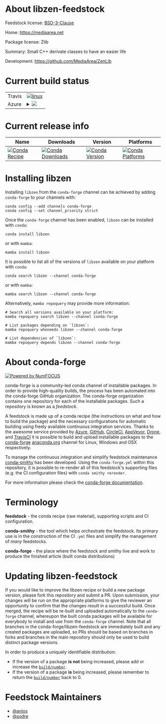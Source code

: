 About libzen-feedstock
======================

Feedstock license: [BSD-3-Clause](https://github.com/conda-forge/libzen-feedstock/blob/main/LICENSE.txt)

Home: https://mediaarea.net

Package license: Zlib

Summary: Small C++ derivate classes to have an easier life

Development: https://github.com/MediaArea/ZenLib

Current build status
====================


<table><tr>
    <td>Travis</td>
    <td>
      <a href="https://app.travis-ci.com/conda-forge/libzen-feedstock">
        <img alt="linux" src="https://img.shields.io/travis/com/conda-forge/libzen-feedstock/main.svg?label=Linux">
      </a>
    </td>
  </tr>
    
  <tr>
    <td>Azure</td>
    <td>
      <details>
        <summary>
          <a href="https://dev.azure.com/conda-forge/feedstock-builds/_build/latest?definitionId=9710&branchName=main">
            <img src="https://dev.azure.com/conda-forge/feedstock-builds/_apis/build/status/libzen-feedstock?branchName=main">
          </a>
        </summary>
        <table>
          <thead><tr><th>Variant</th><th>Status</th></tr></thead>
          <tbody><tr>
              <td>linux_64</td>
              <td>
                <a href="https://dev.azure.com/conda-forge/feedstock-builds/_build/latest?definitionId=9710&branchName=main">
                  <img src="https://dev.azure.com/conda-forge/feedstock-builds/_apis/build/status/libzen-feedstock?branchName=main&jobName=linux&configuration=linux%20linux_64_" alt="variant">
                </a>
              </td>
            </tr><tr>
              <td>linux_aarch64</td>
              <td>
                <a href="https://dev.azure.com/conda-forge/feedstock-builds/_build/latest?definitionId=9710&branchName=main">
                  <img src="https://dev.azure.com/conda-forge/feedstock-builds/_apis/build/status/libzen-feedstock?branchName=main&jobName=linux&configuration=linux%20linux_aarch64_" alt="variant">
                </a>
              </td>
            </tr><tr>
              <td>linux_ppc64le</td>
              <td>
                <a href="https://dev.azure.com/conda-forge/feedstock-builds/_build/latest?definitionId=9710&branchName=main">
                  <img src="https://dev.azure.com/conda-forge/feedstock-builds/_apis/build/status/libzen-feedstock?branchName=main&jobName=linux&configuration=linux%20linux_ppc64le_" alt="variant">
                </a>
              </td>
            </tr><tr>
              <td>osx_64</td>
              <td>
                <a href="https://dev.azure.com/conda-forge/feedstock-builds/_build/latest?definitionId=9710&branchName=main">
                  <img src="https://dev.azure.com/conda-forge/feedstock-builds/_apis/build/status/libzen-feedstock?branchName=main&jobName=osx&configuration=osx%20osx_64_" alt="variant">
                </a>
              </td>
            </tr><tr>
              <td>osx_arm64</td>
              <td>
                <a href="https://dev.azure.com/conda-forge/feedstock-builds/_build/latest?definitionId=9710&branchName=main">
                  <img src="https://dev.azure.com/conda-forge/feedstock-builds/_apis/build/status/libzen-feedstock?branchName=main&jobName=osx&configuration=osx%20osx_arm64_" alt="variant">
                </a>
              </td>
            </tr><tr>
              <td>win_64</td>
              <td>
                <a href="https://dev.azure.com/conda-forge/feedstock-builds/_build/latest?definitionId=9710&branchName=main">
                  <img src="https://dev.azure.com/conda-forge/feedstock-builds/_apis/build/status/libzen-feedstock?branchName=main&jobName=win&configuration=win%20win_64_" alt="variant">
                </a>
              </td>
            </tr>
          </tbody>
        </table>
      </details>
    </td>
  </tr>
</table>

Current release info
====================

| Name | Downloads | Version | Platforms |
| --- | --- | --- | --- |
| [![Conda Recipe](https://img.shields.io/badge/recipe-libzen-green.svg)](https://anaconda.org/conda-forge/libzen) | [![Conda Downloads](https://img.shields.io/conda/dn/conda-forge/libzen.svg)](https://anaconda.org/conda-forge/libzen) | [![Conda Version](https://img.shields.io/conda/vn/conda-forge/libzen.svg)](https://anaconda.org/conda-forge/libzen) | [![Conda Platforms](https://img.shields.io/conda/pn/conda-forge/libzen.svg)](https://anaconda.org/conda-forge/libzen) |

Installing libzen
=================

Installing `libzen` from the `conda-forge` channel can be achieved by adding `conda-forge` to your channels with:

```
conda config --add channels conda-forge
conda config --set channel_priority strict
```

Once the `conda-forge` channel has been enabled, `libzen` can be installed with `conda`:

```
conda install libzen
```

or with `mamba`:

```
mamba install libzen
```

It is possible to list all of the versions of `libzen` available on your platform with `conda`:

```
conda search libzen --channel conda-forge
```

or with `mamba`:

```
mamba search libzen --channel conda-forge
```

Alternatively, `mamba repoquery` may provide more information:

```
# Search all versions available on your platform:
mamba repoquery search libzen --channel conda-forge

# List packages depending on `libzen`:
mamba repoquery whoneeds libzen --channel conda-forge

# List dependencies of `libzen`:
mamba repoquery depends libzen --channel conda-forge
```


About conda-forge
=================

[![Powered by
NumFOCUS](https://img.shields.io/badge/powered%20by-NumFOCUS-orange.svg?style=flat&colorA=E1523D&colorB=007D8A)](https://numfocus.org)

conda-forge is a community-led conda channel of installable packages.
In order to provide high-quality builds, the process has been automated into the
conda-forge GitHub organization. The conda-forge organization contains one repository
for each of the installable packages. Such a repository is known as a *feedstock*.

A feedstock is made up of a conda recipe (the instructions on what and how to build
the package) and the necessary configurations for automatic building using freely
available continuous integration services. Thanks to the awesome service provided by
[Azure](https://azure.microsoft.com/en-us/services/devops/), [GitHub](https://github.com/),
[CircleCI](https://circleci.com/), [AppVeyor](https://www.appveyor.com/),
[Drone](https://cloud.drone.io/welcome), and [TravisCI](https://travis-ci.com/)
it is possible to build and upload installable packages to the
[conda-forge](https://anaconda.org/conda-forge) [anaconda.org](https://anaconda.org/)
channel for Linux, Windows and OSX respectively.

To manage the continuous integration and simplify feedstock maintenance
[conda-smithy](https://github.com/conda-forge/conda-smithy) has been developed.
Using the ``conda-forge.yml`` within this repository, it is possible to re-render all of
this feedstock's supporting files (e.g. the CI configuration files) with ``conda smithy rerender``.

For more information please check the [conda-forge documentation](https://conda-forge.org/docs/).

Terminology
===========

**feedstock** - the conda recipe (raw material), supporting scripts and CI configuration.

**conda-smithy** - the tool which helps orchestrate the feedstock.
                   Its primary use is in the construction of the CI ``.yml`` files
                   and simplify the management of *many* feedstocks.

**conda-forge** - the place where the feedstock and smithy live and work to
                  produce the finished article (built conda distributions)


Updating libzen-feedstock
=========================

If you would like to improve the libzen recipe or build a new
package version, please fork this repository and submit a PR. Upon submission,
your changes will be run on the appropriate platforms to give the reviewer an
opportunity to confirm that the changes result in a successful build. Once
merged, the recipe will be re-built and uploaded automatically to the
`conda-forge` channel, whereupon the built conda packages will be available for
everybody to install and use from the `conda-forge` channel.
Note that all branches in the conda-forge/libzen-feedstock are
immediately built and any created packages are uploaded, so PRs should be based
on branches in forks and branches in the main repository should only be used to
build distinct package versions.

In order to produce a uniquely identifiable distribution:
 * If the version of a package **is not** being increased, please add or increase
   the [``build/number``](https://docs.conda.io/projects/conda-build/en/latest/resources/define-metadata.html#build-number-and-string).
 * If the version of a package **is** being increased, please remember to return
   the [``build/number``](https://docs.conda.io/projects/conda-build/en/latest/resources/define-metadata.html#build-number-and-string)
   back to 0.

Feedstock Maintainers
=====================

* [@anjos](https://github.com/anjos/)
* [@sodre](https://github.com/sodre/)


